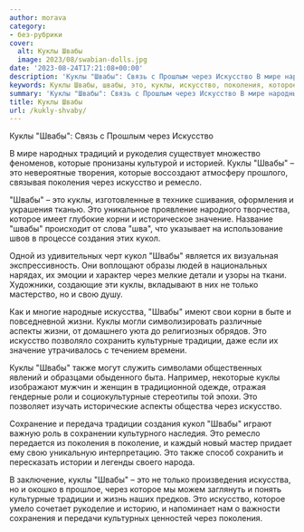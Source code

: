 ```yaml
---
author: morava
category:
- без-рубрики
cover:
  alt: Куклы Швабы
  image: 2023/08/swabian-dolls.jpg
date: '2023-08-24T17:21:08+00:00'
description: 'Куклы "Швабы": Связь с Прошлым через Искусство В мире народных традиций и рукоделия существует множество феноменов, которые пронизаны культурой и...'
keywords: Куклы Швабы, швабы, это, куклы, искусство, поколения, которое, кукол, традиции, которые, ремесло, корни, значение, создания, только, искусства
summary: 'Куклы "Швабы": Связь с Прошлым через Искусство В мире народных традиций и рукоделия существует множество феноменов, которые пронизаны культурой и...'
title: Куклы Швабы
url: /kukly-shvaby/
---
```


Куклы "Швабы": Связь с Прошлым через Искусство

В мире народных традиций и рукоделия существует множество феноменов, которые пронизаны культурой и историей. Куклы "Швабы" – это невероятные творения, которые воссоздают атмосферу прошлого, связывая поколения через искусство и ремесло.

"Швабы" – это куклы, изготовленные в технике сшивания, оформления и украшения тканью. Это уникальное проявление народного творчества, которое имеет глубокие корни и историческое значение. Название "швабы" происходит от слова "шва", что указывает на использование швов в процессе создания этих кукол.

Одной из удивительных черт кукол "Швабы" является их визуальная экспрессивность. Они воплощают образы людей в национальных нарядах, их эмоции и характер через мелкие детали и узоры на ткани. Художники, создающие эти куклы, вкладывают в них не только мастерство, но и свою душу.

Как и многие народные искусства, "Швабы" имеют свои корни в быте и повседневной жизни. Куклы могли символизировать различные аспекты жизни, от домашнего уюта до религиозных обрядов. Это искусство позволяло сохранить культурные традиции, даже если их значение утрачивалось с течением времени.

Куклы "Швабы" также могут служить символами общественных явлений и образцами обыденного быта. Например, некоторые куклы изображают мужчин и женщин в традиционной одежде, отражая гендерные роли и социокультурные стереотипы той эпохи. Это позволяет изучать исторические аспекты общества через искусство.

Сохранение и передача традиции создания кукол "Швабы" играют важную роль в сохранении культурного наследия. Это ремесло передается из поколения в поколение, и каждый новый мастер придает ему свою уникальную интерпретацию. Это также способ сохранить и пересказать истории и легенды своего народа.

В заключение, куклы "Швабы" – это не только произведения искусства, но и окошко в прошлое, через которое мы можем заглянуть и понять культурные традиции и жизнь наших предков. Это искусство, которое умело сочетает рукоделие и историю, и напоминает нам о важности сохранения и передачи культурных ценностей через поколения.